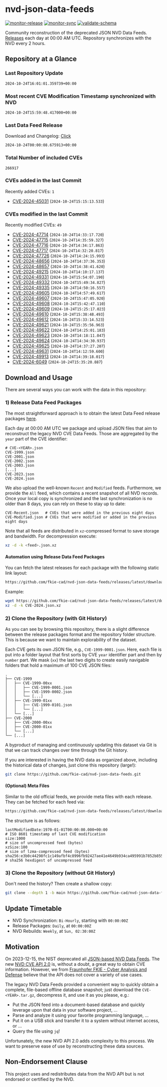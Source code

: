 # nvd-json-data-feeds

[![monitor-release](https://github.com/fkie-cad/nvd-json-data-feeds/actions/workflows/monitor_release.yml/badge.svg)](https://github.com/fkie-cad/nvd-json-data-feeds/actions/workflows/monitor_release.yml)
[![monitor-sync](https://github.com/fkie-cad/nvd-json-data-feeds/actions/workflows/monitor_sync.yml/badge.svg)](https://github.com/fkie-cad/nvd-json-data-feeds/actions/workflows/monitor_sync.yml)
[![validate-schema](https://github.com/fkie-cad/nvd-json-data-feeds/actions/workflows/validate_schema.yml/badge.svg)](https://github.com/fkie-cad/nvd-json-data-feeds/actions/workflows/validate_schema.yml)

Community reconstruction of the deprecated JSON NVD Data Feeds.
[Releases](https://github.com/fkie-cad/nvd-json-data-feeds/releases/latest) each day at 00:00 AM UTC.
Repository synchronizes with the NVD every 2 hours.

## Repository at a Glance

### Last Repository Update

```plain
2024-10-24T16:01:01.359739+00:00
```

### Most recent CVE Modification Timestamp synchronized with NVD

```plain
2024-10-24T15:59:48.417000+00:00
```

### Last Data Feed Release

Download and Changelog: [Click](https://github.com/fkie-cad/nvd-json-data-feeds/releases/latest)

```plain
2024-10-24T00:00:08.675913+00:00
```

### Total Number of included CVEs

```plain
266917
```

### CVEs added in the last Commit

Recently added CVEs: `1`

- [CVE-2024-45031](CVE-2024/CVE-2024-450xx/CVE-2024-45031.json) (`2024-10-24T15:15:13.533`)


### CVEs modified in the last Commit

Recently modified CVEs: `49`

- [CVE-2024-47714](CVE-2024/CVE-2024-477xx/CVE-2024-47714.json) (`2024-10-24T14:33:17.720`)
- [CVE-2024-47715](CVE-2024/CVE-2024-477xx/CVE-2024-47715.json) (`2024-10-24T14:35:59.327`)
- [CVE-2024-47716](CVE-2024/CVE-2024-477xx/CVE-2024-47716.json) (`2024-10-24T14:34:17.863`)
- [CVE-2024-47717](CVE-2024/CVE-2024-477xx/CVE-2024-47717.json) (`2024-10-24T14:32:20.817`)
- [CVE-2024-47726](CVE-2024/CVE-2024-477xx/CVE-2024-47726.json) (`2024-10-24T14:24:15.993`)
- [CVE-2024-48656](CVE-2024/CVE-2024-486xx/CVE-2024-48656.json) (`2024-10-24T14:37:36.353`)
- [CVE-2024-48657](CVE-2024/CVE-2024-486xx/CVE-2024-48657.json) (`2024-10-24T14:38:41.620`)
- [CVE-2024-49215](CVE-2024/CVE-2024-492xx/CVE-2024-49215.json) (`2024-10-24T14:10:17.137`)
- [CVE-2024-49331](CVE-2024/CVE-2024-493xx/CVE-2024-49331.json) (`2024-10-24T15:54:07.190`)
- [CVE-2024-49332](CVE-2024/CVE-2024-493xx/CVE-2024-49332.json) (`2024-10-24T15:49:34.827`)
- [CVE-2024-49335](CVE-2024/CVE-2024-493xx/CVE-2024-49335.json) (`2024-10-24T14:50:16.557`)
- [CVE-2024-49605](CVE-2024/CVE-2024-496xx/CVE-2024-49605.json) (`2024-10-24T14:57:49.617`)
- [CVE-2024-49607](CVE-2024/CVE-2024-496xx/CVE-2024-49607.json) (`2024-10-24T15:47:05.920`)
- [CVE-2024-49608](CVE-2024/CVE-2024-496xx/CVE-2024-49608.json) (`2024-10-24T15:42:47.110`)
- [CVE-2024-49609](CVE-2024/CVE-2024-496xx/CVE-2024-49609.json) (`2024-10-24T15:25:17.023`)
- [CVE-2024-49610](CVE-2024/CVE-2024-496xx/CVE-2024-49610.json) (`2024-10-24T15:38:48.493`)
- [CVE-2024-49612](CVE-2024/CVE-2024-496xx/CVE-2024-49612.json) (`2024-10-24T15:33:14.523`)
- [CVE-2024-49621](CVE-2024/CVE-2024-496xx/CVE-2024-49621.json) (`2024-10-24T15:35:56.963`)
- [CVE-2024-49622](CVE-2024/CVE-2024-496xx/CVE-2024-49622.json) (`2024-10-24T14:25:01.183`)
- [CVE-2024-49623](CVE-2024/CVE-2024-496xx/CVE-2024-49623.json) (`2024-10-24T14:18:11.047`)
- [CVE-2024-49624](CVE-2024/CVE-2024-496xx/CVE-2024-49624.json) (`2024-10-24T14:34:30.937`)
- [CVE-2024-49625](CVE-2024/CVE-2024-496xx/CVE-2024-49625.json) (`2024-10-24T14:37:27.207`)
- [CVE-2024-49631](CVE-2024/CVE-2024-496xx/CVE-2024-49631.json) (`2024-10-24T14:12:59.600`)
- [CVE-2024-49913](CVE-2024/CVE-2024-499xx/CVE-2024-49913.json) (`2024-10-24T14:39:18.017`)
- [CVE-2024-6049](CVE-2024/CVE-2024-60xx/CVE-2024-6049.json) (`2024-10-24T15:35:20.887`)


## Download and Usage

There are several ways you can work with the data in this repository:

### 1) Release Data Feed Packages

The most straightforward approach is to obtain the latest Data Feed release packages [here](https://github.com/fkie-cad/nvd-json-data-feeds/releases/latest).

Each day at 00:00 AM UTC we package and upload JSON files that aim to reconstruct the legacy NVD CVE Data Feeds.
Those are aggregated by the `year` part of the CVE identifier:

```
# CVE-<YEAR>.json
CVE-1999.json
CVE-2001.json
CVE-2002.json
CVE-2003.json
[...]
CVE-2023.json
CVE-2024.json
```

We also upload the well-known `Recent` and `Modified` feeds.
Furthermore, we provide the `All` feed, which contains a recent snapshot of all NVD records.
Once your local copy is synchronized and the last synchronization is no older than 8 days, you can rely on these to stay up to date:

```plain
CVE-Recent.json   # CVEs that were added in the previous eight days
CVE-Modified.json # CVEs that were modified or added in the previous eight days
```

Note that all feeds are distributed in `xz`-compressed format to save storage and bandwidth.
For decompression execute:

```sh
xz -d -k <feed>.json.xz
```

#### Automation using Release Data Feed Packages

You can fetch the latest releases for each package with the following static link layout:

```sh
https://github.com/fkie-cad/nvd-json-data-feeds/releases/latest/download/CVE-<YEAR>.json.xz
```

Example:

```sh
wget https://github.com/fkie-cad/nvd-json-data-feeds/releases/latest/download/CVE-2024.json.xz
xz -d -k CVE-2024.json.xz
```

### 2) Clone the Repository (with Git History)

As you can see by browsing this repository, there is a slight difference between the release packages format and the repository folder structure.
This is because we want to maintain explorability of the dataset.

Each CVE gets its own JSON file, e.g., `CVE-1999-0001.json`.
Here, each file is put into a folder layout that first sorts by CVE `year` identifier part and then by `number` part.
We mask (`xx`) the last two digits to create easily navigable folders that hold a maximum of 100 CVE JSON files:

```plain
.
├── CVE-1999
│   ├── CVE-1999-00xx
│   │   ├── CVE-1999-0001.json
│   │   ├── CVE-1999-0002.json
│   │   └── [...]
│   ├── CVE-1999-01xx
│   │   ├── CVE-1999-0101.json
│   │   └── [...]
│   └── [...]
├── CVE-2000
│   ├── CVE-2000-00xx
│   ├── CVE-2000-01xx
│   └── [...]
└── [...]
```

A byproduct of managing and continuously updating this dataset via Git is that we can track changes over time through the Git history.

If you are interested in having the NVD data as organized above, including the historical data of changes, just clone this repository (large!):

```sh
git clone https://github.com/fkie-cad/nvd-json-data-feeds.git
```

#### (Optional) Meta Files

Similar to the old official feeds, we provide meta files with each release. They can be fetched for each feed via:

```sh
https://github.com/fkie-cad/nvd-json-data-feeds/releases/latest/download/CVE-<YEAR>.meta
```

The structure is as follows:

```plain
lastModifiedDate:1970-01-01T00:00:00.000+00:00                          # ISO 8601 timestamp of last CVE modification
size:1000                                                               # size of uncompressed feed (bytes)
xzSize:100                                                              # size of lzma-compressed feed (bytes)
sha256:e3b0c44298fc1c149afbf4c8996fb92427ae41e4649b934ca495991b7852b855 # sha256 hexdigest of uncompressed feed
```

### 3) Clone the Repository (without Git History)

Don't need the history? Then create a shallow copy:

```sh
git clone --depth 1 -b main https://github.com/fkie-cad/nvd-json-data-feeds.git
```


## Update Timetable

* NVD Synchronization: `Bi-Hourly`, starting with `00:00:00Z`
* Release Packages: `Daily`, at `00:00:00Z`
* NVD Rebuilds: `Weekly`, at `Sun, 02:30:00Z`


## Motivation

On 2023-12-15, the NIST deprecated all [JSON-based NVD Data Feeds](https://nvd.nist.gov/vuln/data-feeds#divRetirementBanner-1).
The new [NVD CVE API 2.0](https://nvd.nist.gov/developers/vulnerabilities) is, without a doubt, a great way to obtain CVE information.
However, we from [Fraunhofer FKIE - Cyber Analysis and Defense](https://www.fkie.fraunhofer.de/en/departments/cad.html) believe that the API does not cover a variety of use cases.

The legacy NVD Data Feeds provided a convenient way to quickly obtain a complete, file-based offline database snapshot; just download the `CVE-<YEAR>.tar.gz`, decompress it, and use it as you please, e.g.:

- Put the JSON feed into a document-based database and quickly leverage upon that data in your software project, ...
- Parse and analyze it using your favorite programming language, ...
- Put it on a USB stick and transfer it to a system without internet access, or ...
- Query the file using `jq`!

Unfortunately, the new NVD API 2.0 adds complexity to this process.
We want to preserve ease of use by reconstructing these data sources.

## Non-Endorsement Clause

This project uses and redistributes data from the NVD API but is not endorsed or certified by the NVD.
